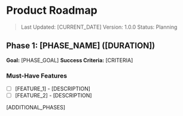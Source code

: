 # Product Roadmap

> Last Updated: [CURRENT_DATE]
> Version: 1.0.0
> Status: Planning

## Phase 1: [PHASE_NAME] ([DURATION])

**Goal:** [PHASE_GOAL]
**Success Criteria:** [CRITERIA]

### Must-Have Features
- [ ] [FEATURE_1] - [DESCRIPTION]
- [ ] [FEATURE_2] - [DESCRIPTION]

[ADDITIONAL_PHASES]